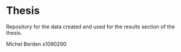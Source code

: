 # Thesis

Repository for the data created and used for the results section of the thesis.

Michel Berden
s1090290

